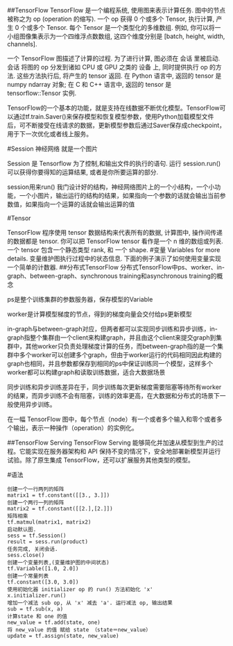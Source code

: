 ##TensorFlow 
TensorFlow 是一个编程系统, 使用图来表示计算任务. 图中的节点被称之为 op (operation 的缩写). 一个 op 获得 0 个或多个 Tensor, 执行计算, 产生 0 个或多个 Tensor. 每个 Tensor 是一个类型化的多维数组. 例如, 你可以将一小组图像集表示为一个四维浮点数数组, 这四个维度分别是 [batch, height, width, channels].

一个 TensorFlow 图描述了计算的过程. 为了进行计算, 图必须在 会话 里被启动. 会话 将图的 op 分发到诸如 CPU 或 GPU 之类的 设备 上, 同时提供执行 op 的方法. 这些方法执行后, 将产生的 tensor 返回. 在 Python 语言中, 返回的 tensor 是 numpy ndarray 对象; 在 C 和 C++ 语言中, 返回的 tensor 是 tensorflow::Tensor 实例.



TensorFlow的一个基本的功能，就是支持在线数据不断优化模型。TensorFlow可以通过tf.train.Saver()来保存模型和恢复模型参数，使用Python加载模型文件后，可不断接受在线请求的数据，更新模型参数后通过Saver保存成checkpoint，用于下一次优化或者线上服务。



#Session
神经网络 就是一个图片

 Session 是 Tensorflow 为了控制,和输出文件的执行的语句. 运行 session.run() 可以获得你要得知的运算结果, 或者是你所要运算的部分.
 
 session用来run() 我门设计好的结构，神经网络图片上的一个小结构，一个小功能，一个小图片，输出运行的结构的结果，如果指向一个参数的话就会输出当前参数值，如果指向一个运算的话就会输出运算的值
 

#Tensor

TensorFlow 程序使用 tensor 数据结构来代表所有的数据, 计算图中, 操作间传递的数据都是 tensor. 你可以把 TensorFlow tensor 看作是一个 n 维的数组或列表. 一个 tensor 包含一个静态类型 rank, 和 一个 shape. 
#变量
Variables for more details. 变量维护图执行过程中的状态信息. 下面的例子演示了如何使用变量实现一个简单的计数器. 
##分布式TensorFlow
分布式TensorFlow中ps、worker、in-graph、between-graph、synchronous training和asynchronous training的概念

ps是整个训练集群的参数服务器，保存模型的Variable

worker是计算模型梯度的节点，得到的梯度向量会交付给ps更新模型

in-graph与between-graph对应，但两者都可以实现同步训练和异步训练，in-graph指整个集群由一个client来构建graph，并且由这个client来提交graph到集群中，其他worker只负责处理梯度计算的任务，而between-graph指的是一个集群中多个worker可以创建多个graph，但由于worker运行的代码相同因此构建的graph也相同，并且参数都保存到相同的ps中保证训练同一个模型，这样多个worker都可以构建graph和读取训练数据，适合大数据场景

同步训练和异步训练差异在于，同步训练每次更新梯度需要阻塞等待所有worker的结果，而异步训练不会有阻塞，训练的效率更高，在大数据和分布式的场景下一般使用异步训练。


在一幅 TensorFlow 图中，每个节点（node）有一个或者多个输入和零个或者多个输出，表示一种操作（operation）的实例化。

##TensorFlow Serving
TensorFlow Serving 能够简化并加速从模型到生产的过程。它能实现在服务器架构和 API 保持不变的情况下，安全地部署新模型并运行试验。除了原生集成 TensorFlow，还可以扩展服务其他类型的模型。

#语法
```
创建一个一行两列的矩阵
matrix1 = tf.constant([[3., 3.]])
创建一个两行一列的矩阵
matrix2 = tf.constant([[2.],[2.]])
矩阵相乘
tf.matmul(matrix1, matrix2)
启动默认图.
sess = tf.Session()
result = sess.run(product)
任务完成, 关闭会话.
sess.close()
创建一个变量列表,(变量维护图的中间状态)
tf.Variable([1.0, 2.0])
创建一个常量列表
tf.constant([3.0, 3.0])
使用初始化器 initializer op 的 run() 方法初始化 'x' 
x.initializer.run()
增加一个减法 sub op, 从 'x' 减去 'a'. 运行减法 op, 输出结果 
sub = tf.sub(x, a)
计算state 和 one 的值
new_value = tf.add(state, one)
将 new_value 的值 赋给 state （state＝new_value）
update = tf.assign(state, new_value)
```

